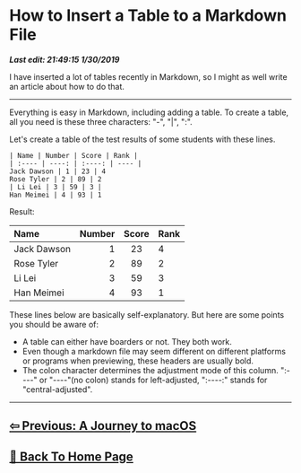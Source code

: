# How to Insert a Table to a Markdown File

***Last edit: 21:49:15 1/30/2019***

I have inserted a lot of tables recently in Markdown, so I might as well write an article about how to do that.

----

Everything is easy in Markdown, including adding a table. To create a table, all you need is these three characters: "-", "|", ":".

Let's create a table of the test results of some students with these lines.

	| Name | Number | Score | Rank |
	| :---- | ----: | :----: | ---- |
	Jack Dawson | 1 | 23 | 4 
	Rose Tyler | 2 | 89 | 2 
	| Li Lei | 3 | 59 | 3 |
	Han Meimei | 4 | 93 | 1

Result:

| Name | Number | Score | Rank |
| :---- | ----: | :----: | ---- |
Jack Dawson | 1 | 23 | 4 
Rose Tyler | 2 | 89 | 2 
| Li Lei | 3 | 59 | 3 |
Han Meimei | 4 | 93 | 1

These lines below are basically self-explanatory. But here are some points you should be aware of:

- A table can either have boarders or not. They both work. 
- Even though a markdown file may seem different on different platforms or programs when previewing, these headers are usually bold.
- The colon character determines the adjustment mode of this column. ":----" or "----"(no colon) stands for left-adjusted, ":----:" stands for "central-adjusted".

----

## **[⇦ Previous: A Journey to macOS](https://angelohyang.github.io/Blog/Jan.%202019/A%20Journey%20to%20macOS)**

## **[🏡 Back To Home Page](https://angelohyang.github.io/Blog/)**